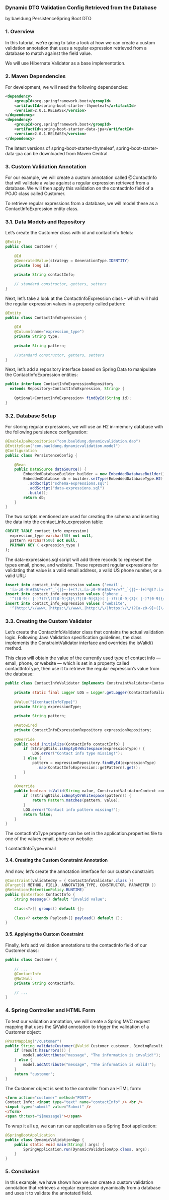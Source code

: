 ### Dynamic DTO Validation Config Retrieved from the Database
by baeldung PersistenceSpring Boot DTO


### 1. Overview
In this tutorial, we’re going to take a look at how we can create a custom validation annotation that uses a regular expression retrieved from a database to match against the field value.

We will use Hibernate Validator as a base implementation.

### 2. Maven Dependencies
For development, we will need the following dependencies:

```xml
<dependency>
    <groupId>org.springframework.boot</groupId>
    <artifactId>spring-boot-starter-thymeleaf</artifactId>
    <version>2.0.1.RELEASE</version>
</dependency>
<dependency>
    <groupId>org.springframework.boot</groupId>
    <artifactId>spring-boot-starter-data-jpa</artifactId>
    <version>2.0.1.RELEASE</version>
</dependency>
```
The latest versions of spring-boot-starter-thymeleaf, spring-boot-starter-data-jpa can be downloaded from Maven Central.

### 3. Custom Validation Annotation
For our example, we will create a custom annotation called @ContactInfo that will validate a value against a regular expression retrieved from a database. We will then apply this validation on the contactInfo field of a POJO class called Customer.

To retrieve regular expressions from a database, we will model these as a ContactInfoExpression entity class.

### 3.1. Data Models and Repository
Let’s create the Customer class with id and contactInfo fields:

```java
@Entity
public class Customer {
 
    @Id
    @GeneratedValue(strategy = GenerationType.IDENTITY)
    private long id;
 
    private String contactInfo;
 
    // standard constructor, getters, setters
}
```
Next, let’s take a look at the ContactInfoExpression class – which will hold the regular expression values in a property called pattern:

```java
@Entity
public class ContactInfoExpression {
 
    @Id
    @Column(name="expression_type")
    private String type;
  
    private String pattern;
 
    //standard constructor, getters, setters
}
```
Next, let’s add a repository interface based on Spring Data to manipulate the ContactInfoExpression entities:

```java
public interface ContactInfoExpressionRepository 
  extends Repository<ContactInfoExpression, String> {
  
    Optional<ContactInfoExpression> findById(String id);
}
```
### 3.2. Database Setup
For storing regular expressions, we will use an H2 in-memory database with the following persistence configuration:

```java
@EnableJpaRepositories("com.baeldung.dynamicvalidation.dao")
@EntityScan("com.baeldung.dynamicvalidation.model")
@Configuration
public class PersistenceConfig {
 
    @Bean
    public DataSource dataSource() {
        EmbeddedDatabaseBuilder builder = new EmbeddedDatabaseBuilder();
        EmbeddedDatabase db = builder.setType(EmbeddedDatabaseType.H2)
          .addScript("schema-expressions.sql")
          .addScript("data-expressions.sql")
          .build();
        return db;
    }
}
```
The two scripts mentioned are used for creating the schema and inserting the data into the contact_info_expression table:
```sql
CREATE TABLE contact_info_expression(
  expression_type varchar(50) not null,
  pattern varchar(500) not null,
  PRIMARY KEY ( expression_type )
);
```
The data-expressions.sql script will add three records to represent the types email, phone, and website. These represent regular expressions for validating that value is a valid email address, a valid US phone number, or a valid URL:

```sql
insert into contact_info_expression values ('email',
  '[a-z0-9!#$%&*+/=?^_`{|}~-]+(?:\.[a-z0-9!#$%&*+/=?^_`{|}~-]+)*@(?:[a-z0-9](?:[a-z0-9-]*[a-z0-9])?\.)+[a-z0-9](?:[a-z0-9-]*[a-z0-9])?')
insert into contact_info_expression values ('phone',
  '^([0-9]( |-)?)?(\(?[0-9]{3}\)?|[0-9]{3})( |-)?([0-9]{3}( |-)?[0-9]{4}|[a-zA-Z0-9]{7})$')
insert into contact_info_expression values ('website',
  '^(http:\/\/www\.|https:\/\/www\.|http:\/\/|https:\/\/)?[a-z0-9]+([\-\.]{1}[a-z0-9]+)*\.[a-z]{2,5}(:[0-9]{1,5})?(\/.*)?$')
```
### 3.3. Creating the Custom Validator
Let’s create the ContactInfoValidator class that contains the actual validation logic. Following Java Validation specification guidelines, the class implements the ConstraintValidator interface and overrides the isValid() method.

This class will obtain the value of the currently used type of contact info — email, phone, or website — which is set in a property called contactInfoType, then use it to retrieve the regular expression’s value from the database:

```java
public class ContactInfoValidator implements ConstraintValidator<ContactInfo, String> {
     
    private static final Logger LOG = Logger.getLogger(ContactInfoValidator.class);
 
    @Value("${contactInfoType}")
    private String expressionType;
 
    private String pattern;
  
    @Autowired
    private ContactInfoExpressionRepository expressionRepository;
 
    @Override
    public void initialize(ContactInfo contactInfo) {
        if (StringUtils.isEmptyOrWhitespace(expressionType)) {
            LOG.error("Contact info type missing!");
        } else {
            pattern = expressionRepository.findById(expressionType)
              .map(ContactInfoExpression::getPattern).get();
        }
    }
 
    @Override
    public boolean isValid(String value, ConstraintValidatorContext context) {
        if (!StringUtils.isEmptyOrWhitespace(pattern)) {
            return Pattern.matches(pattern, value);
        }
        LOG.error("Contact info pattern missing!");
        return false;
    }
}
```
The contactInfoType property can be set in the application.properties file to one of the values email, phone or website:

1
contactInfoType=email
#### 3.4. Creating the Custom Constraint Annotation
And now, let’s create the annotation interface for our custom constraint:

```java
@Constraint(validatedBy = { ContactInfoValidator.class })
@Target({ METHOD, FIELD, ANNOTATION_TYPE, CONSTRUCTOR, PARAMETER })
@Retention(RetentionPolicy.RUNTIME)
public @interface ContactInfo {
    String message() default "Invalid value";
 
    Class<?>[] groups() default {};
 
    Class<? extends Payload>[] payload() default {};
}
```

#### 3.5. Applying the Custom Constraint
Finally, let’s add validation annotations to the contactInfo field of our Customer class:

```java
public class Customer {
     
    // ...
    @ContactInfo
    @NotNull
    private String contactInfo;
     
    // ...
}
```
### 4. Spring Controller and HTML Form
To test our validation annotation, we will create a Spring MVC request mapping that uses the @Valid annotation to trigger the validation of a Customer object:

```java
@PostMapping("/customer")
public String validateCustomer(@Valid Customer customer, BindingResult result, Model model) {
    if (result.hasErrors()) {
        model.addAttribute("message", "The information is invalid!");
    } else {
        model.addAttribute("message", "The information is valid!");
    }
    return "customer";
}
```

The Customer object is sent to the controller from an HTML form:
```html
<form action="customer" method="POST">
Contact Info: <input type="text" name="contactInfo" /> <br />
<input type="submit" value="Submit" />
</form>
<span th:text="${message}"></span>
```
To wrap it all up, we can run our application as a Spring Boot application:

```java
@SpringBootApplication
public class DynamicValidationApp {
    public static void main(String[] args) {
        SpringApplication.run(DynamicValidationApp.class, args);
    }
}
```
### 5. Conclusion
In this example, we have shown how we can create a custom validation annotation that retrieves a regular expression dynamically from a database and uses it to validate the annotated field.

